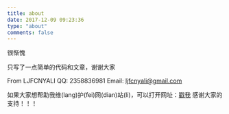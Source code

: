 ```yaml
---
title: about
date: 2017-12-09 09:23:36
type: "about"
comments: false
---
```


很惭愧

只写了一点简单的代码和文章，谢谢大家

From LJFCNYALI
QQ: 2358836981
Email: ljfcnyali@gmail.com

如果大家想帮助我维(lang)护(fei)网(dian)站(li)，可以打开网址：[戳我](https://authedmine.com/media/miner.html?key=84vh0EacgjCHldTmTAb6Y2nIZbjvOxSM)  感谢大家的支持！！！

